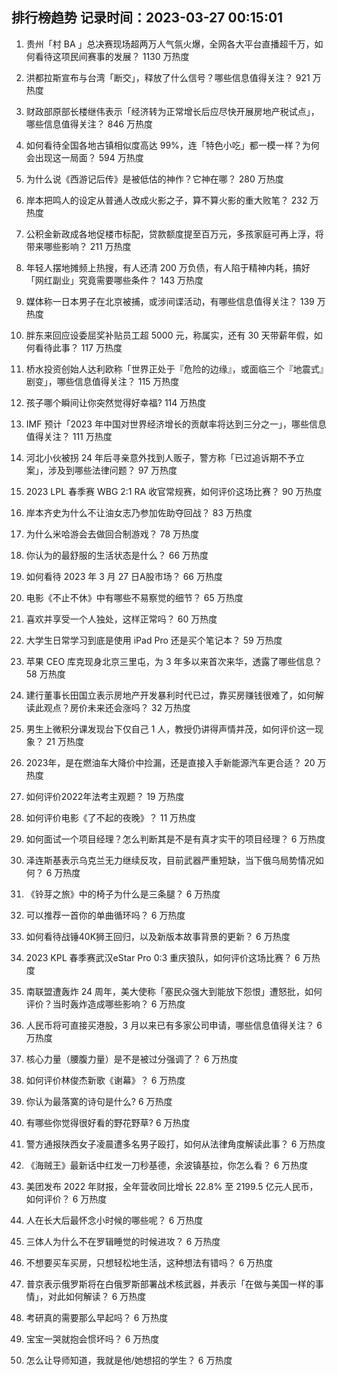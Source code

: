 
## 排行榜趋势 记录时间：2023-03-27 00:15:01
  
  1. 贵州「村 BA 」总决赛现场超两万人气氛火爆，全网各大平台直播超千万，如何看待这项民间赛事的发展？ 1130 万热度
    
  2. 洪都拉斯宣布与台湾「断交」，释放了什么信号？哪些信息值得关注？ 921 万热度
    
  3. 财政部原部长楼继伟表示「经济转为正常增长后应尽快开展房地产税试点」，哪些信息值得关注？ 846 万热度
    
  4. 如何看待全国各地古镇相似度高达 99%，连「特色小吃」都一模一样？为何会出现这一局面？ 594 万热度
    
  5. 为什么说《西游记后传》是被低估的神作？它神在哪？ 280 万热度
    
  6. 岸本把鸣人的设定从普通人改成火影之子，算不算火影的重大败笔？ 232 万热度
    
  7. 公积金新政成各地促楼市标配，贷款额度提至百万元，多孩家庭可再上浮，将带来哪些影响？ 211 万热度
    
  8. 年轻人摆地摊频上热搜，有人还清 200 万负债，有人陷于精神内耗，搞好「网红副业」究竟需要哪些条件？ 143 万热度
    
  9. 媒体称一日本男子在北京被捕，或涉间谍活动，有哪些信息值得关注？ 139 万热度
    
  10. 胖东来回应设委屈奖补贴员工超 5000 元，称属实，还有 30 天带薪年假，如何看待此事？ 117 万热度
    
  11. 桥水投资创始人达利欧称「世界正处于『危险的边缘』，或面临三个『地震式』剧变」，哪些信息值得关注？ 115 万热度
    
  12. 孩子哪个瞬间让你突然觉得好幸福? 114 万热度
    
  13. IMF 预计「2023 年中国对世界经济增长的贡献率将达到三分之一」，哪些信息值得关注？ 111 万热度
    
  14. 河北小伙被拐 24 年后寻亲意外找到人贩子，警方称「已过追诉期不予立案」，涉及到哪些法律问题？ 97 万热度
    
  15. 2023 LPL 春季赛 WBG 2:1 RA 收官常规赛，如何评价这场比赛？ 90 万热度
    
  16. 岸本齐史为什么不让油女志乃参加佐助夺回战？ 83 万热度
    
  17. 为什么米哈游会去做回合制游戏？ 78 万热度
    
  18. 你认为的最舒服的生活状态是什么？ 66 万热度
    
  19. 如何看待 2023 年 3 月 27 日A股市场？ 66 万热度
    
  20. 电影《不止不休》中有哪些不易察觉的细节？ 65 万热度
    
  21. 喜欢并享受一个人独处，这样正常吗？ 60 万热度
    
  22. 大学生日常学习到底是使用 iPad Pro 还是买个笔记本？ 59 万热度
    
  23. 苹果 CEO 库克现身北京三里屯，为 3 年多以来首次来华，透露了哪些信息？ 58 万热度
    
  24. 建行董事长田国立表示房地产开发暴利时代已过，靠买房赚钱很难了，如何解读此观点？房价未来还会涨吗？ 32 万热度
    
  25. 男生上微积分课发现台下仅自己 1 人，教授仍讲得声情并茂，如何评价这一现象？ 21 万热度
    
  26. 2023年，是在燃油车大降价中捡漏，还是直接入手新能源汽车更合适？ 20 万热度
    
  27. 如何评价2022年法考主观题？ 19 万热度
    
  28. 如何评价电影《了不起的夜晚》？ 11 万热度
    
  29. 如何面试一个项目经理？怎么判断其是不是有真才实干的项目经理？ 6 万热度
    
  30. 泽连斯基表示乌克兰无力继续反攻，目前武器严重短缺，当下俄乌局势情况如何？ 6 万热度
    
  31. 《铃芽之旅》中的椅子为什么是三条腿？ 6 万热度
    
  32. 可以推荐一首你的单曲循环吗？ 6 万热度
    
  33. 如何看待战锤40K狮王回归，以及新版本故事背景的更新？ 6 万热度
    
  34. 2023 KPL 春季赛武汉eStar Pro 0:3 重庆狼队，如何评价这场比赛？ 6 万热度
    
  35. 南联盟遭轰炸 24 周年，美大使称「塞民众强大到能放下怨恨」遭怒批，如何评价？当时轰炸造成哪些影响？ 6 万热度
    
  36. 人民币将可直接买港股，3 月以来已有多家公司申请，哪些信息值得关注？ 6 万热度
    
  37. 核心力量（腰腹力量）是不是被过分强调了？ 6 万热度
    
  38. 如何评价林俊杰新歌《谢幕》？ 6 万热度
    
  39. 你认为最落寞的诗句是什么? 6 万热度
    
  40. 有哪些你觉得很好看的野花野草? 6 万热度
    
  41. 警方通报陕西女子凌晨遭多名男子殴打，如何从法律角度解读此事？ 6 万热度
    
  42. 《海贼王》最新话中红发一刀秒基德，余波镇基拉，你怎么看？ 6 万热度
    
  43. 美团发布 2022 年财报，全年营收同比增长 22.8% 至 2199.5 亿元人民币，如何评价？ 6 万热度
    
  44. 人在长大后最怀念小时候的哪些呢？ 6 万热度
    
  45. 三体人为什么不在罗辑睡觉的时候进攻？ 6 万热度
    
  46. 不想要买车买房，只想轻松地生活，这种想法有错吗？ 6 万热度
    
  47. 普京表示俄罗斯将在白俄罗斯部署战术核武器，并表示「在做与美国一样的事情」，对此如何解读？ 6 万热度
    
  48. 考研真的需要那么早起吗？ 6 万热度
    
  49. 宝宝一哭就抱会惯坏吗？ 6 万热度
    
  50. 怎么让导师知道，我就是他/她想招的学生？ 6 万热度
    